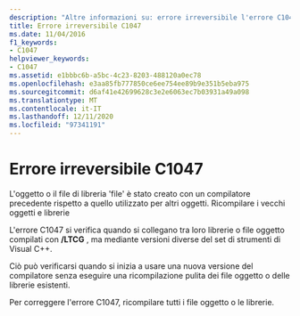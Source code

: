 ```yaml
---
description: "Altre informazioni su: errore irreversibile l'errore C1047"
title: Errore irreversibile C1047
ms.date: 11/04/2016
f1_keywords:
- C1047
helpviewer_keywords:
- C1047
ms.assetid: e1bbbc6b-a5bc-4c23-8203-488120a0ec78
ms.openlocfilehash: e3aa85fb777850ce6ee754ee89b9e351b5eba975
ms.sourcegitcommit: d6af41e42699628c3e2e6063ec7b03931a49a098
ms.translationtype: MT
ms.contentlocale: it-IT
ms.lasthandoff: 12/11/2020
ms.locfileid: "97341191"
---
```

# <a name="fatal-error-c1047"></a>Errore irreversibile C1047

L'oggetto o il file di libreria 'file' è stato creato con un compilatore precedente rispetto a quello utilizzato per altri oggetti. Ricompilare i vecchi oggetti e librerie

L'errore C1047 si verifica quando si collegano tra loro librerie o file oggetto compilati con **/LTCG** , ma mediante versioni diverse del set di strumenti di Visual C++.

Ciò può verificarsi quando si inizia a usare una nuova versione del compilatore senza eseguire una ricompilazione pulita dei file oggetto o delle librerie esistenti.

Per correggere l'errore C1047, ricompilare tutti i file oggetto o le librerie.
